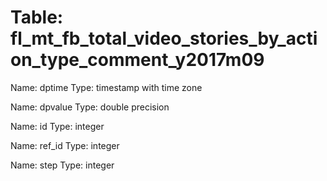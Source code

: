 Table: fl_mt_fb_total_video_stories_by_action_type_comment_y2017m09
===================================================================

Name: dptime
Type: timestamp with time zone

Name: dpvalue
Type: double precision

Name: id
Type: integer

Name: ref_id
Type: integer

Name: step
Type: integer

